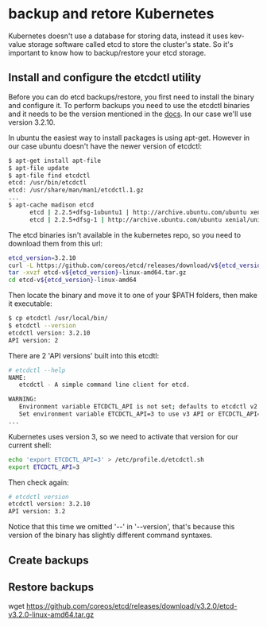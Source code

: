 # backup and retore Kubernetes

Kubernetes doesn't use a database for storing data, instead it uses kev-value storage software called etcd to store the cluster's state. So it's important to know how to backup/restore your etcd storage. 





## Install and configure the etcdctl utility
Before you can do etcd backups/restore, you first need to install the binary and configure it.  To perform backups you need to use the etcdctl binaries and it needs to be the version mentioned in the [docs](https://kubernetes.io/docs/tasks/administer-cluster/configure-upgrade-etcd/#prerequisites). In our case we'll use version 3.2.10. 

In ubuntu the easiest way to install packages is using apt-get. However in our case ubuntu doesn't have the newer version of etcdctl:

```bash
$ apt-get install apt-file
$ apt-file update
$ apt-file find etcdctl
etcd: /usr/bin/etcdctl
etcd: /usr/share/man/man1/etcdctl.1.gz
...
$ apt-cache madison etcd
      etcd | 2.2.5+dfsg-1ubuntu1 | http://archive.ubuntu.com/ubuntu xenial-updates/universe amd64 Packages
      etcd | 2.2.5+dfsg-1 | http://archive.ubuntu.com/ubuntu xenial/universe amd64 Packages
```




The etcd binaries isn't available in the kubernetes repo, so you need to download them from this url:


```bash
etcd_version=3.2.10
curl -L https://github.com/coreos/etcd/releases/download/v${etcd_version}/etcd-v${etcd_version}-linux-amd64.tar.gz -o etcd-v${etcd_version}-linux-amd64.tar.gz
tar -xvzf etcd-v${etcd_version}-linux-amd64.tar.gz
cd etcd-v${etcd_version}-linux-amd64
```

Then locate the binary and move it to one of your $PATH folders, then make it executable:


```bash
$ cp etcdctl /usr/local/bin/
$ etcdctl --version
etcdctl version: 3.2.10
API version: 2
```

There are 2 'API versions' built into this etcdtl:

```bash
# etcdctl --help
NAME:
   etcdctl - A simple command line client for etcd.

WARNING:
   Environment variable ETCDCTL_API is not set; defaults to etcdctl v2.
   Set environment variable ETCDCTL_API=3 to use v3 API or ETCDCTL_API=2 to use v2 API.
...
```

Kubernetes uses version 3, so we need to activate that version for our current shell:

```bash
echo 'export ETCDCTL_API=3' > /etc/profile.d/etcdctl.sh
export ETCDCTL_API=3
```

Then check again:

```bash
# etcdctl version
etcdctl version: 3.2.10
API version: 3.2
```

Notice that this time we omitted '--' in '--version', that's because this version of the binary has slightly different command syntaxes. 



## Create backups




## Restore backups












wget https://github.com/coreos/etcd/releases/download/v3.2.0/etcd-v3.2.0-linux-amd64.tar.gz
